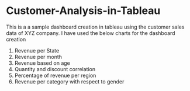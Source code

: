 # Customer-Analysis-in-Tableau

This is a a sample dashboard creation in tableau using the customer sales data of XYZ company. I have used the below charts for the dashboard creation

1. Revenue per State
2. Revenue per month
3. Revenue based on age
4. Quantity and discount correlation
5. Percentage of revenue per region
6. Revenue per category with respect to gender
